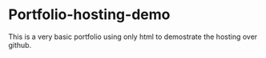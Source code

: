 # Portfolio-hosting-demo
This is a very basic portfolio using only html to demostrate the hosting over github.
